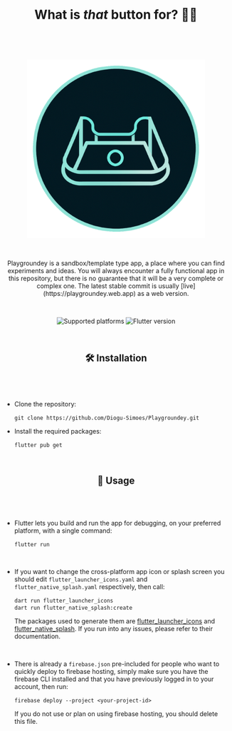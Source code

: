 <h1 align="center">
  <br>
  What is <i>that</i> button for? 📱🔨
  <br>
  <br>
</h1>
<br>

<p align="center">
  <picture>
    <img src="assets/images/logo_1024.png" alt="logo_1024" width="400px">
  </picture>
</p>
<br>

<p align="center">
  Playgroundey is a sandbox/template type app, a place where you can find experiments and ideas. You will always encounter a fully functional app in this repository, but there is no guarantee that it will be a very complete or complex one. The latest stable commit is usually [live](https://playgroundey.web.app) as a web version.
</p>
<br>

<p align="center">
  <picture>
    <img src="https://img.shields.io/badge/platform-web | android | ios | windows | macos | linux-blue" alt="Supported platforms">
  </picture>
  <picture>
    <img src="https://img.shields.io/badge/flutter-3.13-brightgreen" alt="Flutter version">
  </picture>
</p>

<br>
<h2></h2>
<h2 align="center">
  🛠️ Installation
  <br>
  <br>
</h2>
<br>

- Clone the repository:

  ```shell
  git clone https://github.com/Diogu-Simoes/Playgroundey.git
  ```

- Install the required packages:

  ```shell
  flutter pub get
  ```

<br>
<h2></h2>
<h2 align="center">
  🚩 Usage
  <br>
  <br>
</h2>
<br>

- Flutter lets you build and run the app for debugging, on your preferred platform, with a single command:

  ```shell
  flutter run
  ```

<br>

- If you want to change the cross-platform app icon or splash screen you should edit `flutter_launcher_icons.yaml` and `flutter_native_splash.yaml` respectively, then call:

  ```shell
  dart run flutter_launcher_icons
  dart run flutter_native_splash:create
  ```

  The packages used to generate them are [flutter_launcher_icons](https://pub.dev/packages/flutter_launcher_icons) and [flutter_native_splash](https://pub.dev/packages/flutter_native_splash). If you run into any issues, please refer to their documentation.

<br>

- There is already a `firebase.json` pre-included for people who want to quickly deploy to firebase hosting, simply make sure you have the firebase CLI installed and that you have previously logged in to your account, then run:

  ```shell
  firebase deploy --project <your-project-id>
  ```

  If you do not use or plan on using firebase hosting, you should delete this file.
